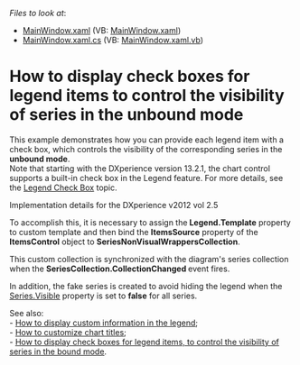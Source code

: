 <!-- default file list -->
*Files to look at*:

* [MainWindow.xaml](./CS/CustomLegend/MainWindow.xaml) (VB: [MainWindow.xaml](./VB/CustomLegend/MainWindow.xaml))
* [MainWindow.xaml.cs](./CS/CustomLegend/MainWindow.xaml.cs) (VB: [MainWindow.xaml.vb](./VB/CustomLegend/MainWindow.xaml.vb))
<!-- default file list end -->
# How to display check boxes for legend items to control the visibility of series in the unbound mode


<p>This example demonstrates how you can provide each legend item with a check box, which controls the visibility of the corresponding series in the <strong>unbound mode</strong>.<br />Note that starting with the DXperience version 13.2.1, the chart control supports a built-in check box in the Legend feature. For more details, see the <a href="https://documentation.devexpress.com/#WPF/CustomDocument16247">Legend Check Box</a> topic.  </p>
<p>Implementation details for the DXperience v2012 vol 2.5</p>
<p>To accomplish this, it is necessary to assign the<strong> Legend.Template</strong> property to custom template and then bind the <strong>ItemsSource</strong> property of the<strong> ItemsControl</strong> object to <strong>SeriesNonVisualWrappersCollection</strong>.</p>
<p>This custom collection is synchronized with the diagram's series collection when the <strong>SeriesCollection.CollectionChanged </strong>event fires.</p>
<p>In addition, the fake series is created to avoid hiding the legend when the <a href="http://help.devexpress.com/#WPF/DevExpressXpfChartsSeries_Visibletopic"><u>Series.Visible</u></a> property is set to <strong>false</strong> for all series.</p>
<p>See also:<br /> - <a href="https://www.devexpress.com/Support/Center/p/E2409">How to display custom information in the legend</a>;<br /> - <a href="https://www.devexpress.com/Support/Center/p/E1914">How to customize chart titles</a>;<br /> - <a href="http://www.devexpress.com/Support/Center/Example/Details/E4484"><u>How to display check boxes for legend items, to control the visibility of series in the bound mode</u></a>.</p>

<br/>


